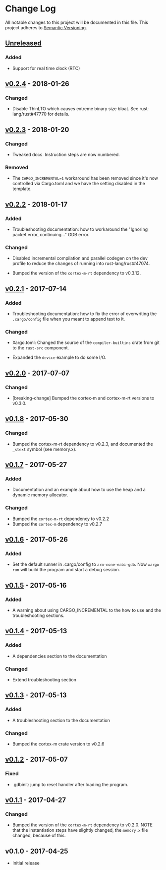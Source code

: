 # Change Log

All notable changes to this project will be documented in this file.
This project adheres to [Semantic Versioning](http://semver.org/).

## [Unreleased]

### Added

- Support for real time clock (RTC)

## [v0.2.4] - 2018-01-26

### Changed

- Disable ThinLTO which causes extreme binary size bloat. See rust-lang/rust#47770 for details.

## [v0.2.3] - 2018-01-20

### Changed

- Tweaked docs. Instruction steps are now numbered.

### Removed

- The `CARGO_INCREMENTAL=1` workaround has been removed since it's now controlled via Cargo.toml and
  we have the setting disabled in the template.

## [v0.2.2] - 2018-01-17

### Added

- Troubleshooting documentation: how to workaround the "Ignoring packet error, continuing..." GDB
  error.

### Changed

- Disabled incremental compilation and parallel codegen on the dev profile to reduce the changes of
  running into rust-lang/rust#47074.

- Bumped the version of the `cortex-m-rt` dependency to v0.3.12.

## [v0.2.1] - 2017-07-14

### Added

- Troubleshooting documentation: how to fix the error of overwriting the
  `.cargo/config` file when you meant to append text to it.

### Changed

- Xargo.toml: Changed the source of the `compiler-builtins` crate from git to
  the `rust-src` component.

- Expanded the `device` example to do some I/O.

## [v0.2.0] - 2017-07-07

### Changed

- [breaking-change] Bumped the cortex-m and cortex-m-rt versions to v0.3.0.

## [v0.1.8] - 2017-05-30

### Changed

- Bumped the cortex-m-rt dependency to v0.2.3, and documented the `_stext`
  symbol (see memory.x).

## [v0.1.7] - 2017-05-27

### Added

- Documentation and an example about how to use the heap and a dynamic memory
  allocator.

### Changed

- Bumped the `cortex-m-rt` dependency to v0.2.2
- Bumped the `cortex-m` dependency to v0.2.7

## [v0.1.6] - 2017-05-26

### Added

- Set the default runner in .cargo/config to `arm-none-eabi-gdb`. Now `xargo
  run` will build the program and start a debug session.

## [v0.1.5] - 2017-05-16

### Added

- A warning about using CARGO_INCREMENTAL to the how to use and the
  troubleshooting sections.

## [v0.1.4] - 2017-05-13

### Added

- A dependencies section to the documentation

### Changed

- Extend troubleshooting section

## [v0.1.3] - 2017-05-13

### Added

- A troubleshooting section to the documentation

### Changed

- Bumped the cortex-m crate version to v0.2.6

## [v0.1.2] - 2017-05-07

### Fixed

- .gdbinit: jump to reset handler after loading the program.

## [v0.1.1] - 2017-04-27

### Changed

- Bumped the version of the `cortex-m-rt` dependency to v0.2.0. NOTE that the
  instantiation steps have slightly changed, the `memory.x` file changed,
  because of this.

## v0.1.0 - 2017-04-25

- Initial release

[Unreleased]: https://github.com/japaric/cortex-m-quickstart/compare/v0.2.4...HEAD
[v0.2.4]: https://github.com/japaric/cortex-m-quickstart/compare/v0.2.3...v0.2.4
[v0.2.3]: https://github.com/japaric/cortex-m-quickstart/compare/v0.2.2...v0.2.3
[v0.2.2]: https://github.com/japaric/cortex-m-quickstart/compare/v0.2.1...v0.2.2
[v0.2.1]: https://github.com/japaric/cortex-m-quickstart/compare/v0.2.0...v0.2.1
[v0.2.0]: https://github.com/japaric/cortex-m-quickstart/compare/v0.1.8...v0.2.0
[v0.1.8]: https://github.com/japaric/cortex-m-quickstart/compare/v0.1.7...v0.1.8
[v0.1.7]: https://github.com/japaric/cortex-m-quickstart/compare/v0.1.6...v0.1.7
[v0.1.6]: https://github.com/japaric/cortex-m-quickstart/compare/v0.1.5...v0.1.6
[v0.1.5]: https://github.com/japaric/cortex-m-quickstart/compare/v0.1.4...v0.1.5
[v0.1.4]: https://github.com/japaric/cortex-m-quickstart/compare/v0.1.3...v0.1.4
[v0.1.3]: https://github.com/japaric/cortex-m-quickstart/compare/v0.1.2...v0.1.3
[v0.1.2]: https://github.com/japaric/cortex-m-quickstart/compare/v0.1.1...v0.1.2
[v0.1.1]: https://github.com/japaric/cortex-m-quickstart/compare/v0.1.0...v0.1.1
